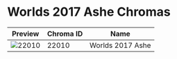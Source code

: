 # Worlds 2017 Ashe Chromas

| Preview | Chroma ID | Name |
|---------|-----------|------|
| ![22010](https://raw.communitydragon.org/latest/plugins/rcp-be-lol-game-data/global/default/v1/champion-chroma-images/22/22010.png) | 22010 | Worlds 2017 Ashe |